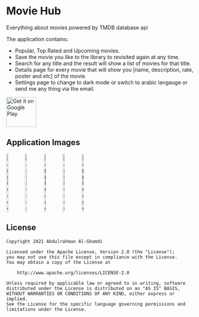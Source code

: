 # Movie Hub

Everything about movies powered by TMDB database api

The application contains:
* Popular, Top Rated and Upcoming movies.
* Save the movie you like to the library to revisited again at any time.
* Search for any title and the result will show a list of movies for that title.
* Details page for every movie that will show you [name, description, rate, poster and etc] of the movie.
* Settings page to change to dark mode or switch to arabic langauge or send me any thing via the email.

<a href='https://play.google.com/store/apps/details?id=com.ss.moviehub'><img alt='Get it on Google Play' 
src='https://play.google.com/intl/en_us/badges/images/generic/en_badge_web_generic.png' height='80px'/></a>

## Application Images

<div style="display:flex;">
<img alt="App image" src="https://i.ibb.co/RCzmLjf/1.png" width="10%">
<img alt="App image" src="https://i.ibb.co/7WL1Cv1/2.png" width="10%">
<img alt="App image" src="https://i.ibb.co/1v96LG2/3.png" width="10%">
<img alt="App image" src="https://i.ibb.co/wws8hL7/4.png" width="10%">
<img alt="App image" src="https://i.ibb.co/17RNLTD/5.png" width="10%">
</div>

## License

```
Copyright 2021 Abdulrahman Al-Ghamdi

Licensed under the Apache License, Version 2.0 (the "License");
you may not use this file except in compliance with the License.
You may obtain a copy of the License at

    http://www.apache.org/licenses/LICENSE-2.0

Unless required by applicable law or agreed to in writing, software
distributed under the License is distributed on an "AS IS" BASIS,
WITHOUT WARRANTIES OR CONDITIONS OF ANY KIND, either express or implied.
See the License for the specific language governing permissions and
limitations under the License.
```
